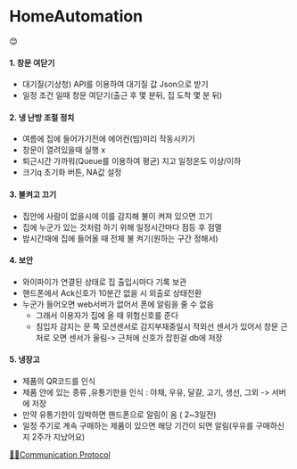 # HomeAutomation

😊

#### 1. 창문 여닫기

* 대기질(기상청) API를 이용하여 대기질 값 Json으로 받기
* 일정 조건 일때 창문 여닫기(출근 후 몇 분뒤, 집 도착 몇 분 뒤)

#### 2. 냉 난방 조절 정치

* 여름에 집에 들어가기전에 에어컨(빔)미리 작동시키기
* 창문이 열려있을때 실행 x
* 퇴근시간 가까워(Queue를 이용하여 평균) 지고 일정온도 이상/이하 
* 크기q 초기화 버튼, NA값 설정

#### 3. 불켜고 끄기

* 집안에 사람이 없을시에 이를 감지해 불이 켜져 있으면 끄기
* 집에 누군가 있는 것처럼 하기 위해 일정시간마다 점등 후 점멸
* 밤시간때에 집에 들어올 때 전체 불 켜기(원하는 구간 정해서)

#### 4. 보안

* 와이파이가 연결된 상태로 집 출입시마다 기록 보관 
* 핸드폰에서 Ack신호가 10분간 없을 시 외출로 상태전환
* 누군가 들어오면 web서버가 없어서 폰에 알림을 줄 수 없음
  * 그래서 이용자가 집에 올 때 위험신호를 준다
  * 침입자 감지는 문 쪽 모션센서로 감지부재중일시 적외선 센서가 있어서 창문 근처로 오면 센서가 울림-> 근처에 신호가 잡힌걸 db에 저장

#### 5. 냉장고

* 제품의 QR코드를 인식
* 제품 안에 있는 종류 ,유통기한을 인식 : 야채, 우유, 달걀, 고기, 생선, 그외 -> 서버에 저장
* 만약 유통기한이 임박하면 핸드폰으로 알림이 옴 ( 2~3일전)
* 일정 주기로 계속 구매하는 제품이 있으면 해당 기간이 되면 알림(우유를 구매하신지 2주가 지났어요)
  

[🤸‍♀️Communication Protocol](https://github.com/hyejinjeong9999/HomeAutomation_Server/blob/jeong/CommunicationProtocol.MD)



